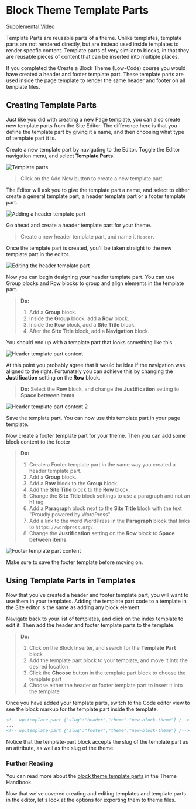 # Block Theme Template Parts

[Supplemental Video](https://videopress.com/v/S6ufFSi2)

Template Parts are reusable parts of a theme. Unlike templates, template parts are not rendered directly, but are instead used inside templates to render specfic content. Template parts of very similar to blocks, in that they are reusable pieces of content that can be inserted into multiple places.

If you completed the Create a Block Theme (Low-Code) course you would have created a header and footer template part. These template parts are used inside the page template to render the same header and footer on all template files.

## Creating Template Parts

Just like you did with creating a new Page template, you can also create new template parts from the Site Editor. The difference here is that you define the template part by giving it a name, and then choosing what type of template part it is.

Create a new template part by navigating to the Editor. Toggle the Editor navigation menu, and select **Template Parts**.

![Template parts](/images/module-01/lesson-03/editor-template-parts.png)

> Click on the Add New button to create a new template part. 

The Editor will ask you to give the template part a name, and select to either create a general template part, a header template part or a footer template part. 

![Adding a header template part](/images/module-01/lesson-03/editor-header-template-part.png)

Go ahead and create a header template part for your theme.

> Create a new header template part, and name it `Header`.

Once the template part is created, you'll be taken straight to the new template part in the editor.

![Editing the header template part](/images/module-01/lesson-03/editor-edit-header-template-part.png)

Now you can begin designing your header template part. You can use Group blocks and Row blocks to group and align elements in the template part.

> **Do:** 
> 1. Add a **Group** block.
> 2. Inside the **Group** block, add a **Row** block.
> 3. Inside the **Row** block, add a **Site Title** block.
> 4. After the **Site Title** block, add a **Navigation** block.

You should end up with a template part that looks something like this.

![Header template part content](/images/module-01/lesson-03/editor-header-template-part-content.png)

At this point you probably agree that it would be idea if the navigation was aligned to the right. Fortunately you can achieve this by changing the **Justification** setting on the **Row** block. 

> **Do:** 
> Select the **Row** block, and change the **Justification** setting to **Space between items**.

![Header template part content 2](/images/module-01/lesson-03/editor-header-template-part-content-space.png)

Save the template part. You can now use this template part in your page template.

Now create a footer template part for your theme. Then you can add some block content to the footer

> **Do:**
> 1. Create a Footer template part in the same way you created a header template part.
> 2. Add a **Group** block.
> 3. Add a **Row** block to the **Group** block.
> 4. Add the **Site Title** block to the **Row** block.
> 5. Change the **Site Title** block settings to use a paragraph and not an h1 tag.
> 6. Add a **Paragraph** block next to the **Site Title** block with the text "Proudly powered by WordPress"
> 7. Add a link to the word WordPress in the **Paragraph** block that links to `https://wordpress.org/`.
> 8. Change the **Justification** setting on the **Row** block to **Space between items**.

![Footer template part content](/images/module-01/lesson-03/editor-footer-template-part-content.png)

Make sure to save the footer template before moving on.

## Using Template Parts in Templates

Now that you've created a header and footer template part, you will want to use them in your templates. Adding the template part code to a template in the Site editor is the same as adding any block element. 

Navigate back to your list of templates, and click on the index template to edit it. Then add the header and footer template parts to the template. 

> **Do:**
> 1. Click on the Block Inserter, and search for the **Template Part** block
> 2. Add the template part block to your template, and move it into the desired location
> 2. Click the **Choose** button in the template part block to choose the template part
> 4. Choose either the header or footer template part to insert it into the template

Once you have added your template parts, switch to the Code editor view to see the block markup for the template part inside the template.

```html
<!-- wp:template-part {"slug":"header","theme":"new-block-theme"} /-->
...
<!-- wp:template-part {"slug":"footer","theme":"new-block-theme"} /-->
```

Notice that the template-part block accepts the slug of the template part as an attribute, as well as the slug of the theme. 

### Further Reading

You can read more about the [block theme template parts](https://developer.wordpress.org/themes/block-themes/templates-and-template-parts/) in the Theme Handbook.

Now that we've covered creating and editing templates and template parts in the editor, let's look at the options for exporting them to theme files.
